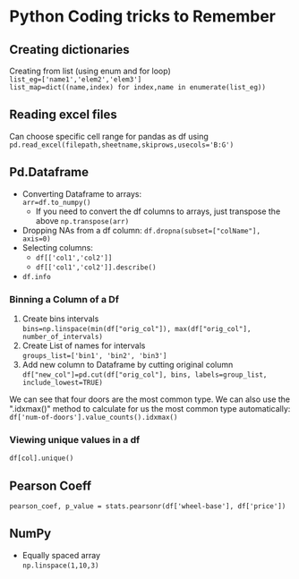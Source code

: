 # Python Coding tricks to Remember

## Creating dictionaries
Creating from list (using enum and for loop) \
`list_eg=['name1','elem2','elem3']` \
`list_map=dict((name,index) for index,name in enumerate(list_eg))`

## Reading excel files
Can choose specific cell range for pandas as df using `pd.read_excel(filepath,sheetname,skiprows,usecols='B:G')`

## Pd.Dataframe
* Converting Dataframe to arrays:\
`arr=df.to_numpy()`
    * If you need to convert the df columns to arrays, just transpose the above `np.transpose(arr)`
* Dropping NAs from a df column:
    `df.dropna(subset=["colName"], axis=0)`
* Selecting columns:
   *  `df[['col1','col2']]`
   * `df[['col1','col2']].describe()`
* `df.info`
### Binning a Column of a Df
1. Create bins intervals  
    `bins=np.linspace(min(df["orig_col"]), max(df["orig_col"], number_of_intervals)`
2. Create List of names for intervals  
    `groups_list=['bin1', 'bin2', 'bin3']`
3. Add new column to Dataframe by cutting original column  
`df["new_col"]=pd.cut(df["orig_col"], bins, labels=group_list, include_lowest=TRUE)`

We can see that four doors are the most common type. We can also use the ".idxmax()" method to calculate for us the most common type automatically:
`df['num-of-doors'].value_counts().idxmax()`

### Viewing unique values in a df
`df[col].unique()`

## Pearson Coeff
`pearson_coef, p_value = stats.pearsonr(df['wheel-base'], df['price'])`
## NumPy
* Equally spaced array  
`np.linspace(1,10,3)`


